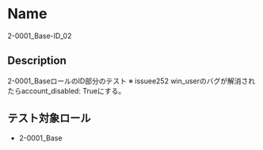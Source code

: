 Name
====
2-0001_Base-ID_02

## Description

2-0001_BaseロールのID部分のテスト
※ issuee252 win_userのバグが解消されたらaccount_disabled: Trueにする。

## テスト対象ロール
- 2-0001_Base

